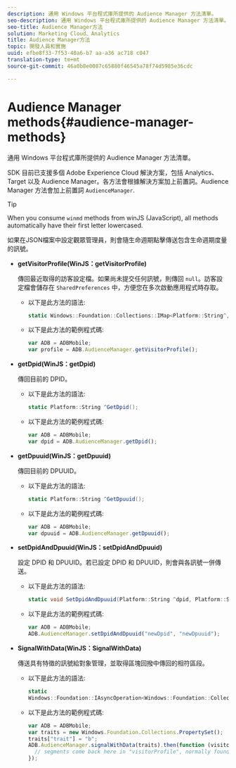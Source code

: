 ```yaml
---
description: 通用 Windows 平台程式庫所提供的 Audience Manager 方法清單。
seo-description: 通用 Windows 平台程式庫所提供的 Audience Manager 方法清單。
seo-title: Audience Manager方法
solution: Marketing Cloud、Analytics
title: Audience Manager方法
topic: 開發人員和實施
uuid: efbe8f33-7f53-40a6-b7 aa-a36 ac718 c047
translation-type: tm+mt
source-git-commit: 46a0b8e0087c65880f46545a78f74d5985e36cdc

---
```



# Audience Manager methods{#audience-manager-methods}

通用 Windows 平台程式庫所提供的 Audience Manager 方法清單。

SDK 目前已支援多個 Adobe Experience Cloud 解決方案，包括 Analytics、Target 以及 Audience Manager。各方法會根據解決方案加上前置詞。Audience Manager 方法會加上前置詞 `AudienceManager`.

>[!TIP]
>
>When you consume `winmd` methods from winJS (JavaScript), all methods automatically have their first letter lowercased.

如果在JSON檔案中設定觀眾管理員，則會隨生命週期點擊傳送包含生命週期度量的訊號。

* **getVisitorProfile(WinJS：getVisitorProfile)**

   傳回最近取得的訪客設定檔。如果尚未提交任何訊號，則傳回 `null`。訪客設定檔會儲存在 `SharedPreferences` 中，方便您在多次啟動應用程式時存取。

   * 以下是此方法的語法:

      ```csharp
      static Windows::Foundation::Collections::IMap<Platform::String^,Platform::Object^> ^GetVisitorProfile();
      ```

   * 以下是此方法的範例程式碼:

      ```js
      var ADB = ADBMobile; 
      var profile = ADB.AudienceManager.getVisitorProfile();
      ```

* **getDpid(WinJS：getDpid)**

   傳回目前的 DPID。

   * 以下是此方法的語法:

      ```csharp
      static Platform::String ^GetDpid();
      ```

   * 以下是此方法的範例程式碼:

      ```js
      var ADB = ADBMobile;
      var dpid = ADB.AudienceManager.getDpid(); 
      ```

* **getDpuuid(WinJS：getDpuuid)**

   傳回目前的 DPUUID。

   * 以下是此方法的語法:

      ```csharp
      static Platform::String ^GetDpuuid();
      ```

   * 以下是此方法的範例程式碼:

      ```js
      var ADB = ADBMobile; 
      var dpuuid = ADB.AudienceManager.getDpuuid();
      ```

* **setDpidAndDpuuid(WinJS：setDpidAndDpuuid)**

   設定 DPID 和 DPUUID。若已設定 DPID 和 DPUUID，則會與各訊號一併傳送。

   * 以下是此方法的語法:

      ```csharp
      static void SetDpidAndDpuuid(Platform::String ^dpid, Platform::String ^dpuuid);
      ```

   * 以下是此方法的範例程式碼:

      ```js
      var ADB = ADBMobile; 
      ADB.AudienceManager.setDpidAndDpuuid("newDpid", "newDpuuid");
      ```

* **SignalWithData(WinJS：SignalWithData)**

   傳送具有特徵的訊號給對象管理，並取得區塊回撥中傳回的相符區段。

   * 以下是此方法的語法:

      ```csharp
      static 
      Windows::Foundation::IAsyncOperation<Windows::Foundation::Collections::IMap<Platform::String^, Platform::Object^> ^> ^SignalWithData(Windows::Foundation::Collections::IMap<Platform::String^,Platform::Object> ^data);
      ```

   * 以下是此方法的範例程式碼:

      ```js
      var ADB = ADBMobile;
      var traits = new Windows.Foundation.Collections.PropertySet(); 
      traits["trait"] = "b";
      ADB.AudienceManager.signalWithData(traits).then(function (visitorProfile) { 
        // segments come back here in "visitorProfile", normally found in the "segs" object of your json 
      }); 
      

